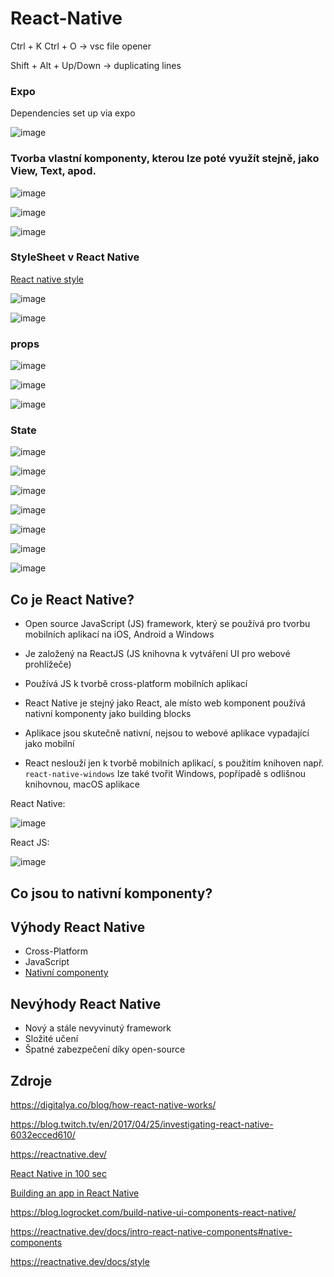 # React-Native

Ctrl + K Ctrl + O -> vsc file opener

Shift + Alt + Up/Down -> duplicating lines

### Expo

Dependencies set up via expo

![image](https://user-images.githubusercontent.com/90755554/155754568-ac6e1934-a2bc-49a3-8a0a-20a59471efbe.png)

### Tvorba vlastní komponenty, kterou lze poté využít stejně, jako View, Text, apod.

![image](https://user-images.githubusercontent.com/90755554/155758363-53fa61a5-acea-4bb8-aeb7-59af36d98070.png)

![image](https://user-images.githubusercontent.com/90755554/155758543-4bab39df-e558-44fd-86a0-51e074e4af92.png)

![image](https://user-images.githubusercontent.com/90755554/155758496-bbc0838a-9881-4112-901a-f4685531e13a.png)

### StyleSheet v React Native

<a href="https://reactnative.dev/docs/style">React native style</a>

![image](https://user-images.githubusercontent.com/90755554/155760375-0160f14d-0315-49e2-8746-fa4f38fef176.png)

![image](https://user-images.githubusercontent.com/90755554/155760449-05f2fc7a-4565-419d-9824-f6c8095df192.png)


### props

![image](https://user-images.githubusercontent.com/90755554/155760097-6c894ee4-3d4d-4fcd-8f54-27c21e5cd0fa.png)

![image](https://user-images.githubusercontent.com/90755554/155760117-5eb668a7-fc4e-4033-afb3-e117df6c7672.png)

![image](https://user-images.githubusercontent.com/90755554/155760139-39b504dd-aa58-4c27-8715-5920c9bf6dab.png)

### State

![image](https://user-images.githubusercontent.com/90755554/155854143-48f0729b-f6fe-4f8d-925e-ec66c2b84c9a.png)

![image](https://user-images.githubusercontent.com/90755554/155854155-8cee6a30-a0b8-487b-ad4a-a9bf31cf563a.png)

![image](https://user-images.githubusercontent.com/90755554/155854198-54a41fe0-713c-4bf0-95e3-6bd123a726ff.png)

![image](https://user-images.githubusercontent.com/90755554/155854206-324ccb31-90f9-486f-8252-4b80224944b3.png)

![image](https://user-images.githubusercontent.com/90755554/155854216-9c3c0d26-0523-4da1-8adc-13427a1a13a9.png)

![image](https://user-images.githubusercontent.com/90755554/155854235-49223f91-0ed0-4609-8cd3-8e16bdfabf9c.png)

![image](https://user-images.githubusercontent.com/90755554/155854249-53b274b8-43a0-4cfc-927b-68f6cac41a16.png)

Co je React Native?
---
- Open source JavaScript (JS) framework, který se používá pro tvorbu mobilních aplikací na iOS, Android a Windows
- Je založený na ReactJS (JS knihovna k vytváření UI pro webové prohlížeče)
- Používá JS k tvorbě cross-platform mobilních aplikací
- React Native je stejný jako React, ale místo web komponent používá nativní komponenty jako building blocks
- Aplikace jsou skutečně nativní, nejsou to webové aplikace vypadající jako mobilní

- React neslouží jen k tvorbě mobilních aplikací, s použitím knihoven např. ```react-native-windows``` lze také tvořit Windows, popřípadě s odlišnou knihovnou, macOS aplikace

React Native: 

![image](https://user-images.githubusercontent.com/90755554/152967377-dd4770bc-96e5-4c09-a642-b5b37b962f78.png)

React JS:

![image](https://user-images.githubusercontent.com/90755554/152967584-4d2218a7-a4b4-4aee-b1c6-7033ebb7ac16.png)

Co jsou to nativní komponenty?
---


Výhody React Native
---

- Cross-Platform
- JavaScript
- <a href="https://reactnative.dev/docs/intro-react-native-components#native-components">Nativní componenty</a>

Nevýhody React Native
---

- Nový a stále nevyvinutý framework
- Složité učení
- Špatné zabezpečení díky open-source

Zdroje
---
https://digitalya.co/blog/how-react-native-works/

https://blog.twitch.tv/en/2017/04/25/investigating-react-native-6032ecced610/

https://reactnative.dev/

<a href="https://www.youtube.com/watch?v=gvkqT_Uoahw">React Native in 100 sec</a>

<a href="https://www.youtube.com/watch?v=0-S5a0eXPoc">Building an app in React Native</a>

https://blog.logrocket.com/build-native-ui-components-react-native/

https://reactnative.dev/docs/intro-react-native-components#native-components

https://reactnative.dev/docs/style
